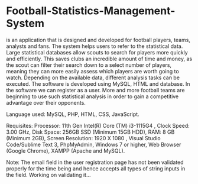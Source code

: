 # Football-Statistics-Management-System

is an application that is designed and developed for football players, teams, analysts and fans. The system helps users to refer to the statistical data. Large statistical databases allow scouts to search for players more quickly and efficiently. This saves clubs an incredible amount of time and money, as the scout can filter their search down to a select number of players, meaning they can more easily assess which players are worth going to watch. Depending on the available data, different analysis tasks can be executed. The software is developed using MySQL, HTML and database. In the software we can register as a user. More and more football teams are beginning to use such statistical analysis in order to gain a competitive advantage over their opponents.


Language used: MySQL, PHP, HTML, CSS, JavaScript.


Requisites:  Processor: 11th Gen Intel(R) Core (TM) i3-1115G4 , Clock Speed:  3.00 GHz, Disk Space: 256GB SSD (Minimum 15GB HDD), RAM: 8 GB (Minimum 2GB), Screen Resolution: 1920 X 1080 , Visual Studio Code/Sublime Text 3, PhpMyAdmin, Windows 7 or higher, Web Browser (Google Chrome), XAMPP (Apache and MySQL).

Note: The email field in the user registration page has not been validated properly for the time being and hence accepts all types of string inputs in the field. Working on validating it...
